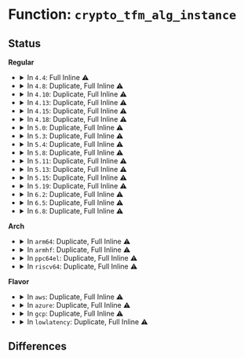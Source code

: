 # Function: <code>crypto_tfm_alg_instance</code>

## Status
<b>Regular</b>
<ul>
<li>
<details>
<summary>In <code>4.4</code>: Full Inline ⚠️</summary>

**Collision:** Unique Static

**Inline:** Full

**Transformation:** False

**Instances:**

```
In crypto/aead.c (ffffffff8139f0d8)
Location: include/crypto/algapi.h:218
Inline: True
Inline callers:
  - crypto/aead.c:aead_init_geniv
```
</details>
</li>
<li>
<details>
<summary>In <code>4.8</code>: Duplicate, Full Inline ⚠️</summary>

**Collision:** Static Duplication

**Inline:** Full

**Transformation:** False

**Instances:**

```
In crypto/aead.c (ffffffff813dbe78)
Location: include/crypto/algapi.h:294
Inline: True
Inline callers:
  - crypto/aead.c:aead_init_geniv
```
```
In crypto/rsa-pkcs1pad.c (0)
Location: include/crypto/algapi.h:294
Inline: True
```
</details>
</li>
<li>
<details>
<summary>In <code>4.10</code>: Duplicate, Full Inline ⚠️</summary>

**Collision:** Static Duplication

**Inline:** Full

**Transformation:** False

**Instances:**

```
In crypto/aead.c (ffffffff813f3758)
Location: include/crypto/algapi.h:224
Inline: True
Inline callers:
  - crypto/aead.c:aead_init_geniv
```
```
In crypto/rsa-pkcs1pad.c (0)
Location: include/crypto/algapi.h:224
Inline: True
```
</details>
</li>
<li>
<details>
<summary>In <code>4.13</code>: Duplicate, Full Inline ⚠️</summary>

**Collision:** Static Duplication

**Inline:** Full

**Transformation:** False

**Instances:**

```
In crypto/aead.c (ffffffff813ffa78)
Location: include/crypto/algapi.h:240
Inline: True
Inline callers:
  - crypto/aead.c:aead_init_geniv
```
```
In crypto/rsa-pkcs1pad.c (0)
Location: include/crypto/algapi.h:240
Inline: True
```
</details>
</li>
<li>
<details>
<summary>In <code>4.15</code>: Duplicate, Full Inline ⚠️</summary>

**Collision:** Static Duplication

**Inline:** Full

**Transformation:** False

**Instances:**

```
In crypto/aead.c (ffffffff81428068)
Location: include/crypto/algapi.h:259
Inline: True
Inline callers:
  - crypto/aead.c:aead_init_geniv
```
```
In crypto/rsa-pkcs1pad.c (0)
Location: include/crypto/algapi.h:259
Inline: True
```
```
In crypto/gcm.c (ffffffff81438cc5)
Location: include/crypto/algapi.h:259
Inline: True
Inline callers:
  - crypto/gcm.c:crypto_gcm_init_tfm
```
</details>
</li>
<li>
<details>
<summary>In <code>4.18</code>: Duplicate, Full Inline ⚠️</summary>

**Collision:** Static Duplication

**Inline:** Full

**Transformation:** False

**Instances:**

```
In crypto/aead.c (ffffffff8145ae95)
Location: include/crypto/algapi.h:266
Inline: True
Inline callers:
  - crypto/aead.c:aead_init_geniv
```
```
In crypto/rsa-pkcs1pad.c (ffffffff814615c5)
Location: include/crypto/algapi.h:266
Inline: True
Inline callers:
  - crypto/rsa-pkcs1pad.c:pkcs1pad_init_tfm
  - crypto/rsa-pkcs1pad.c:pkcs1pad_verify_complete
  - crypto/rsa-pkcs1pad.c:pkcs1pad_sign
```
```
In crypto/gcm.c (ffffffff8146b4f5)
Location: include/crypto/algapi.h:266
Inline: True
Inline callers:
  - crypto/gcm.c:crypto_rfc4543_init_tfm
  - crypto/gcm.c:crypto_rfc4106_init_tfm
  - crypto/gcm.c:crypto_gcm_init_tfm
```
</details>
</li>
<li>
<details>
<summary>In <code>5.0</code>: Duplicate, Full Inline ⚠️</summary>

**Collision:** Static Duplication

**Inline:** Full

**Transformation:** False

**Instances:**

```
In crypto/aead.c (ffffffff81478df5)
Location: include/crypto/algapi.h:268
Inline: True
Inline callers:
  - crypto/aead.c:aead_init_geniv
```
```
In crypto/rsa-pkcs1pad.c (ffffffff8147f225)
Location: include/crypto/algapi.h:268
Inline: True
Inline callers:
  - crypto/rsa-pkcs1pad.c:pkcs1pad_init_tfm
  - crypto/rsa-pkcs1pad.c:pkcs1pad_verify_complete
  - crypto/rsa-pkcs1pad.c:pkcs1pad_sign
```
```
In crypto/gcm.c (ffffffff81488b75)
Location: include/crypto/algapi.h:268
Inline: True
Inline callers:
  - crypto/gcm.c:crypto_rfc4543_init_tfm
  - crypto/gcm.c:crypto_rfc4106_init_tfm
  - crypto/gcm.c:crypto_gcm_init_tfm
```
</details>
</li>
<li>
<details>
<summary>In <code>5.3</code>: Duplicate, Full Inline ⚠️</summary>

**Collision:** Static Duplication

**Inline:** Full

**Transformation:** False

**Instances:**

```
In crypto/aead.c (ffffffff814a6d15)
Location: include/crypto/algapi.h:262
Inline: True
Inline callers:
  - crypto/aead.c:aead_init_geniv
```
```
In crypto/rsa-pkcs1pad.c (ffffffff814ad3a5)
Location: include/crypto/algapi.h:262
Inline: True
Inline callers:
  - crypto/rsa-pkcs1pad.c:pkcs1pad_init_tfm
  - crypto/rsa-pkcs1pad.c:pkcs1pad_verify_complete
  - crypto/rsa-pkcs1pad.c:pkcs1pad_sign
```
```
In crypto/gcm.c (ffffffff814b65d5)
Location: include/crypto/algapi.h:262
Inline: True
Inline callers:
  - crypto/gcm.c:crypto_rfc4543_init_tfm
  - crypto/gcm.c:crypto_rfc4106_init_tfm
  - crypto/gcm.c:crypto_gcm_init_tfm
```
</details>
</li>
<li>
<details>
<summary>In <code>5.4</code>: Duplicate, Full Inline ⚠️</summary>

**Collision:** Static Duplication

**Inline:** Full

**Transformation:** False

**Instances:**

```
In crypto/aead.c (ffffffff814c1985)
Location: include/crypto/algapi.h:262
Inline: True
Inline callers:
  - crypto/aead.c:aead_init_geniv
```
```
In crypto/rsa-pkcs1pad.c (ffffffff814c8055)
Location: include/crypto/algapi.h:262
Inline: True
Inline callers:
  - crypto/rsa-pkcs1pad.c:pkcs1pad_init_tfm
  - crypto/rsa-pkcs1pad.c:pkcs1pad_verify_complete
  - crypto/rsa-pkcs1pad.c:pkcs1pad_sign
```
```
In crypto/gcm.c (ffffffff814cf7f5)
Location: include/crypto/algapi.h:262
Inline: True
Inline callers:
  - crypto/gcm.c:crypto_rfc4543_init_tfm
  - crypto/gcm.c:crypto_rfc4106_init_tfm
  - crypto/gcm.c:crypto_gcm_init_tfm
```
</details>
</li>
<li>
<details>
<summary>In <code>5.8</code>: Duplicate, Full Inline ⚠️</summary>

**Collision:** Static Duplication

**Inline:** Full

**Transformation:** False

**Instances:**

```
In crypto/geniv.c (ffffffff815222c5)
Location: include/crypto/algapi.h:181
Inline: True
Inline callers:
  - crypto/geniv.c:aead_init_geniv
```
```
In crypto/rsa-pkcs1pad.c (ffffffff81527625)
Location: include/crypto/algapi.h:181
Inline: True
Inline callers:
  - crypto/rsa-pkcs1pad.c:pkcs1pad_init_tfm
  - crypto/rsa-pkcs1pad.c:pkcs1pad_verify_complete
  - crypto/rsa-pkcs1pad.c:pkcs1pad_sign
```
```
In crypto/hmac.c (ffffffff81529725)
Location: include/crypto/algapi.h:181
Inline: True
Inline callers:
  - crypto/hmac.c:hmac_init_tfm
```
```
In crypto/gcm.c (ffffffff8152e9f5)
Location: include/crypto/algapi.h:181
Inline: True
Inline callers:
  - crypto/gcm.c:crypto_rfc4543_init_tfm
  - crypto/gcm.c:crypto_rfc4106_init_tfm
  - crypto/gcm.c:crypto_gcm_init_tfm
```
</details>
</li>
<li>
<details>
<summary>In <code>5.11</code>: Duplicate, Full Inline ⚠️</summary>

**Collision:** Static Duplication

**Inline:** Full

**Transformation:** False

**Instances:**

```
In crypto/geniv.c (ffffffff8153f1a5)
Location: include/crypto/algapi.h:181
Inline: True
Inline callers:
  - crypto/geniv.c:aead_init_geniv
```
```
In crypto/rsa-pkcs1pad.c (ffffffff81544595)
Location: include/crypto/algapi.h:181
Inline: True
Inline callers:
  - crypto/rsa-pkcs1pad.c:pkcs1pad_init_tfm
  - crypto/rsa-pkcs1pad.c:pkcs1pad_verify_complete
  - crypto/rsa-pkcs1pad.c:pkcs1pad_sign
```
```
In crypto/hmac.c (ffffffff815466d5)
Location: include/crypto/algapi.h:181
Inline: True
Inline callers:
  - crypto/hmac.c:hmac_init_tfm
```
```
In crypto/gcm.c (ffffffff8154b975)
Location: include/crypto/algapi.h:181
Inline: True
Inline callers:
  - crypto/gcm.c:crypto_rfc4543_init_tfm
  - crypto/gcm.c:crypto_rfc4106_init_tfm
  - crypto/gcm.c:crypto_gcm_init_tfm
```
</details>
</li>
<li>
<details>
<summary>In <code>5.13</code>: Duplicate, Full Inline ⚠️</summary>

**Collision:** Static Duplication

**Inline:** Full

**Transformation:** False

**Instances:**

```
In crypto/geniv.c (ffffffff81547825)
Location: include/crypto/algapi.h:181
Inline: True
Inline callers:
  - crypto/geniv.c:aead_init_geniv
```
```
In crypto/rsa-pkcs1pad.c (ffffffff8154cc15)
Location: include/crypto/algapi.h:181
Inline: True
Inline callers:
  - crypto/rsa-pkcs1pad.c:pkcs1pad_init_tfm
  - crypto/rsa-pkcs1pad.c:pkcs1pad_verify_complete
  - crypto/rsa-pkcs1pad.c:pkcs1pad_sign
```
```
In crypto/hmac.c (ffffffff8154ed95)
Location: include/crypto/algapi.h:181
Inline: True
Inline callers:
  - crypto/hmac.c:hmac_init_tfm
```
```
In crypto/gcm.c (ffffffff81553f75)
Location: include/crypto/algapi.h:181
Inline: True
Inline callers:
  - crypto/gcm.c:crypto_rfc4543_init_tfm
  - crypto/gcm.c:crypto_rfc4106_init_tfm
  - crypto/gcm.c:crypto_gcm_init_tfm
```
</details>
</li>
<li>
<details>
<summary>In <code>5.15</code>: Duplicate, Full Inline ⚠️</summary>

**Collision:** Static Duplication

**Inline:** Full

**Transformation:** False

**Instances:**

```
In crypto/geniv.c (ffffffff815a8005)
Location: include/crypto/algapi.h:189
Inline: True
Inline callers:
  - crypto/geniv.c:aead_init_geniv
```
```
In crypto/rsa-pkcs1pad.c (ffffffff815ad3f5)
Location: include/crypto/algapi.h:189
Inline: True
Inline callers:
  - crypto/rsa-pkcs1pad.c:pkcs1pad_init_tfm
  - crypto/rsa-pkcs1pad.c:pkcs1pad_verify_complete
  - crypto/rsa-pkcs1pad.c:pkcs1pad_sign
```
```
In crypto/hmac.c (ffffffff815af6e5)
Location: include/crypto/algapi.h:189
Inline: True
Inline callers:
  - crypto/hmac.c:hmac_init_tfm
```
```
In crypto/gcm.c (ffffffff815b4fa5)
Location: include/crypto/algapi.h:189
Inline: True
Inline callers:
  - crypto/gcm.c:crypto_rfc4543_init_tfm
  - crypto/gcm.c:crypto_rfc4106_init_tfm
  - crypto/gcm.c:crypto_gcm_init_tfm
```
</details>
</li>
<li>
<details>
<summary>In <code>5.19</code>: Duplicate, Full Inline ⚠️</summary>

**Collision:** Static Duplication

**Inline:** Full

**Transformation:** False

**Instances:**

```
In crypto/geniv.c (ffffffff8164f3a5)
Location: include/crypto/algapi.h:198
Inline: True
Inline callers:
  - crypto/geniv.c:aead_init_geniv
```
```
In crypto/dh.c (ffffffff8165442f)
Location: include/crypto/algapi.h:198
Inline: True
Inline callers:
  - crypto/dh.c:dh_safe_prime_set_secret
  - crypto/dh.c:dh_safe_prime_init_tfm
```
```
In crypto/rsa-pkcs1pad.c (ffffffff81655865)
Location: include/crypto/algapi.h:198
Inline: True
Inline callers:
  - crypto/rsa-pkcs1pad.c:pkcs1pad_init_tfm
  - crypto/rsa-pkcs1pad.c:pkcs1pad_verify_complete
  - crypto/rsa-pkcs1pad.c:pkcs1pad_sign
```
```
In crypto/hmac.c (ffffffff81657e65)
Location: include/crypto/algapi.h:198
Inline: True
Inline callers:
  - crypto/hmac.c:hmac_init_tfm
```
```
In crypto/gcm.c (ffffffff8165e025)
Location: include/crypto/algapi.h:198
Inline: True
Inline callers:
  - crypto/gcm.c:crypto_rfc4543_init_tfm
  - crypto/gcm.c:crypto_rfc4106_init_tfm
  - crypto/gcm.c:crypto_gcm_init_tfm
```
</details>
</li>
<li>
<details>
<summary>In <code>6.2</code>: Duplicate, Full Inline ⚠️</summary>

**Collision:** Static Duplication

**Inline:** Full

**Transformation:** False

**Instances:**

```
In crypto/geniv.c (ffffffff817089a5)
Location: include/crypto/algapi.h:235
Inline: True
Inline callers:
  - crypto/geniv.c:aead_init_geniv
```
```
In crypto/dh.c (ffffffff8170e40f)
Location: include/crypto/algapi.h:235
Inline: True
Inline callers:
  - crypto/dh.c:dh_safe_prime_set_secret
  - crypto/dh.c:dh_safe_prime_init_tfm
```
```
In crypto/rsa-pkcs1pad.c (ffffffff8170fa25)
Location: include/crypto/algapi.h:235
Inline: True
Inline callers:
  - crypto/rsa-pkcs1pad.c:pkcs1pad_init_tfm
  - crypto/rsa-pkcs1pad.c:pkcs1pad_verify_complete
  - crypto/rsa-pkcs1pad.c:pkcs1pad_sign
```
```
In crypto/hmac.c (ffffffff81712125)
Location: include/crypto/algapi.h:235
Inline: True
Inline callers:
  - crypto/hmac.c:hmac_init_tfm
```
```
In crypto/gcm.c (ffffffff81717975)
Location: include/crypto/algapi.h:235
Inline: True
Inline callers:
  - crypto/gcm.c:crypto_rfc4543_init_tfm
  - crypto/gcm.c:crypto_rfc4106_init_tfm
  - crypto/gcm.c:crypto_gcm_init_tfm
```
</details>
</li>
<li>
<details>
<summary>In <code>6.5</code>: Duplicate, Full Inline ⚠️</summary>

**Collision:** Static Duplication

**Inline:** Full

**Transformation:** False

**Instances:**

```
In crypto/geniv.c (ffffffff81742155)
Location: include/crypto/algapi.h:218
Inline: True
Inline callers:
  - crypto/geniv.c:aead_init_geniv
```
```
In crypto/dh.c (ffffffff81748d50)
Location: include/crypto/algapi.h:218
Inline: True
Inline callers:
  - crypto/dh.c:dh_safe_prime_set_secret
  - crypto/dh.c:dh_safe_prime_init_tfm
```
```
In crypto/rsa-pkcs1pad.c (ffffffff8174a2d5)
Location: include/crypto/algapi.h:218
Inline: True
Inline callers:
  - crypto/rsa-pkcs1pad.c:pkcs1pad_init_tfm
  - crypto/rsa-pkcs1pad.c:pkcs1pad_verify_complete
  - crypto/rsa-pkcs1pad.c:pkcs1pad_sign
```
```
In crypto/hmac.c (ffffffff8174cdf5)
Location: include/crypto/algapi.h:218
Inline: True
Inline callers:
  - crypto/hmac.c:hmac_init_tfm
```
```
In crypto/gcm.c (ffffffff81753355)
Location: include/crypto/algapi.h:218
Inline: True
Inline callers:
  - crypto/gcm.c:crypto_rfc4543_init_tfm
  - crypto/gcm.c:crypto_rfc4106_init_tfm
  - crypto/gcm.c:crypto_gcm_init_tfm
```
</details>
</li>
<li>
<details>
<summary>In <code>6.8</code>: Duplicate, Full Inline ⚠️</summary>

**Collision:** Static Duplication

**Inline:** Full

**Transformation:** False

**Instances:**

```
In crypto/geniv.c (ffffffff81783035)
Location: include/crypto/algapi.h:213
Inline: True
Inline callers:
  - crypto/geniv.c:aead_init_geniv
```
```
In crypto/dh.c (ffffffff8178abf0)
Location: include/crypto/algapi.h:213
Inline: True
Inline callers:
  - crypto/dh.c:dh_safe_prime_set_secret
  - crypto/dh.c:dh_safe_prime_init_tfm
```
```
In crypto/rsa-pkcs1pad.c (ffffffff8178c175)
Location: include/crypto/algapi.h:213
Inline: True
Inline callers:
  - crypto/rsa-pkcs1pad.c:pkcs1pad_init_tfm
  - crypto/rsa-pkcs1pad.c:pkcs1pad_verify_complete
  - crypto/rsa-pkcs1pad.c:pkcs1pad_sign
```
```
In crypto/hmac.c (ffffffff8178e5c5)
Location: include/crypto/algapi.h:213
Inline: True
Inline callers:
  - crypto/hmac.c:hmac_init_tfm
```
```
In crypto/gcm.c (ffffffff81795225)
Location: include/crypto/algapi.h:213
Inline: True
Inline callers:
  - crypto/gcm.c:crypto_rfc4543_init_tfm
  - crypto/gcm.c:crypto_rfc4106_init_tfm
  - crypto/gcm.c:crypto_gcm_init_tfm
```
</details>
</li>
</ul>
<b>Arch</b>
<ul>
<li>
<details>
<summary>In <code>arm64</code>: Duplicate, Full Inline ⚠️</summary>

**Collision:** Static Duplication

**Inline:** Full

**Transformation:** False

**Instances:**

```
In crypto/aead.c (ffff8000105bc090)
Location: include/crypto/algapi.h:262
Inline: True
Inline callers:
  - crypto/aead.c:aead_init_geniv
```
```
In crypto/rsa-pkcs1pad.c (ffff8000105c3aa0)
Location: include/crypto/algapi.h:262
Inline: True
Inline callers:
  - crypto/rsa-pkcs1pad.c:pkcs1pad_init_tfm
  - crypto/rsa-pkcs1pad.c:pkcs1pad_verify_complete
  - crypto/rsa-pkcs1pad.c:pkcs1pad_sign
```
```
In crypto/gcm.c (ffff8000105cb904)
Location: include/crypto/algapi.h:262
Inline: True
Inline callers:
  - crypto/gcm.c:crypto_rfc4543_init_tfm
  - crypto/gcm.c:crypto_rfc4106_init_tfm
  - crypto/gcm.c:crypto_gcm_init_tfm
```
</details>
</li>
<li>
<details>
<summary>In <code>armhf</code>: Duplicate, Full Inline ⚠️</summary>

**Collision:** Static Duplication

**Inline:** Full

**Transformation:** False

**Instances:**

```
In crypto/aead.c (c076a0f0)
Location: include/crypto/algapi.h:262
Inline: True
Inline callers:
  - crypto/aead.c:aead_init_geniv
```
```
In crypto/rsa-pkcs1pad.c (c0770cb8)
Location: include/crypto/algapi.h:262
Inline: True
Inline callers:
  - crypto/rsa-pkcs1pad.c:pkcs1pad_init_tfm
  - crypto/rsa-pkcs1pad.c:pkcs1pad_verify_complete
  - crypto/rsa-pkcs1pad.c:pkcs1pad_sign
```
```
In crypto/gcm.c (c077932c)
Location: include/crypto/algapi.h:262
Inline: True
Inline callers:
  - crypto/gcm.c:crypto_rfc4543_init_tfm
  - crypto/gcm.c:crypto_rfc4106_init_tfm
  - crypto/gcm.c:crypto_gcm_init_tfm
```
</details>
</li>
<li>
<details>
<summary>In <code>ppc64el</code>: Duplicate, Full Inline ⚠️</summary>

**Collision:** Static Duplication

**Inline:** Full

**Transformation:** False

**Instances:**

```
In crypto/aead.c (c0000000007429c8)
Location: include/crypto/algapi.h:262
Inline: True
Inline callers:
  - crypto/aead.c:aead_init_geniv
```
```
In crypto/rsa-pkcs1pad.c (c00000000074c770)
Location: include/crypto/algapi.h:262
Inline: True
Inline callers:
  - crypto/rsa-pkcs1pad.c:pkcs1pad_init_tfm
  - crypto/rsa-pkcs1pad.c:pkcs1pad_verify_complete
  - crypto/rsa-pkcs1pad.c:pkcs1pad_sign
```
```
In crypto/gcm.c (c000000000756a38)
Location: include/crypto/algapi.h:262
Inline: True
Inline callers:
  - crypto/gcm.c:crypto_rfc4543_init_tfm
  - crypto/gcm.c:crypto_rfc4106_init_tfm
  - crypto/gcm.c:crypto_gcm_init_tfm
```
</details>
</li>
<li>
<details>
<summary>In <code>riscv64</code>: Duplicate, Full Inline ⚠️</summary>

**Collision:** Static Duplication

**Inline:** Full

**Transformation:** False

**Instances:**

```
In crypto/aead.c (ffffffe00040181c)
Location: include/crypto/algapi.h:262
Inline: True
Inline callers:
  - crypto/aead.c:aead_init_geniv
```
```
In crypto/rsa-pkcs1pad.c (ffffffe00040820a)
Location: include/crypto/algapi.h:262
Inline: True
Inline callers:
  - crypto/rsa-pkcs1pad.c:pkcs1pad_init_tfm
  - crypto/rsa-pkcs1pad.c:pkcs1pad_verify_complete
  - crypto/rsa-pkcs1pad.c:pkcs1pad_sign
```
```
In crypto/gcm.c (ffffffe00040fc4e)
Location: include/crypto/algapi.h:262
Inline: True
Inline callers:
  - crypto/gcm.c:crypto_rfc4543_init_tfm
  - crypto/gcm.c:crypto_rfc4106_init_tfm
  - crypto/gcm.c:crypto_gcm_init_tfm
```
</details>
</li>
</ul>
<b>Flavor</b>
<ul>
<li>
<details>
<summary>In <code>aws</code>: Duplicate, Full Inline ⚠️</summary>

**Collision:** Static Duplication

**Inline:** Full

**Transformation:** False

**Instances:**

```
In crypto/aead.c (ffffffff814b9f65)
Location: include/crypto/algapi.h:262
Inline: True
Inline callers:
  - crypto/aead.c:aead_init_geniv
```
```
In crypto/rsa-pkcs1pad.c (ffffffff814c0635)
Location: include/crypto/algapi.h:262
Inline: True
Inline callers:
  - crypto/rsa-pkcs1pad.c:pkcs1pad_init_tfm
  - crypto/rsa-pkcs1pad.c:pkcs1pad_verify_complete
  - crypto/rsa-pkcs1pad.c:pkcs1pad_sign
```
```
In crypto/gcm.c (ffffffff814c7dd5)
Location: include/crypto/algapi.h:262
Inline: True
Inline callers:
  - crypto/gcm.c:crypto_rfc4543_init_tfm
  - crypto/gcm.c:crypto_rfc4106_init_tfm
  - crypto/gcm.c:crypto_gcm_init_tfm
```
</details>
</li>
<li>
<details>
<summary>In <code>azure</code>: Duplicate, Full Inline ⚠️</summary>

**Collision:** Static Duplication

**Inline:** Full

**Transformation:** False

**Instances:**

```
In crypto/aead.c (ffffffff814aa985)
Location: include/crypto/algapi.h:262
Inline: True
Inline callers:
  - crypto/aead.c:aead_init_geniv
```
```
In crypto/rsa-pkcs1pad.c (ffffffff814b1055)
Location: include/crypto/algapi.h:262
Inline: True
Inline callers:
  - crypto/rsa-pkcs1pad.c:pkcs1pad_init_tfm
  - crypto/rsa-pkcs1pad.c:pkcs1pad_verify_complete
  - crypto/rsa-pkcs1pad.c:pkcs1pad_sign
```
```
In crypto/gcm.c (ffffffff814b87f5)
Location: include/crypto/algapi.h:262
Inline: True
Inline callers:
  - crypto/gcm.c:crypto_rfc4543_init_tfm
  - crypto/gcm.c:crypto_rfc4106_init_tfm
  - crypto/gcm.c:crypto_gcm_init_tfm
```
</details>
</li>
<li>
<details>
<summary>In <code>gcp</code>: Duplicate, Full Inline ⚠️</summary>

**Collision:** Static Duplication

**Inline:** Full

**Transformation:** False

**Instances:**

```
In crypto/aead.c (ffffffff814b5ff5)
Location: include/crypto/algapi.h:262
Inline: True
Inline callers:
  - crypto/aead.c:aead_init_geniv
```
```
In crypto/rsa-pkcs1pad.c (ffffffff814bc6c5)
Location: include/crypto/algapi.h:262
Inline: True
Inline callers:
  - crypto/rsa-pkcs1pad.c:pkcs1pad_init_tfm
  - crypto/rsa-pkcs1pad.c:pkcs1pad_verify_complete
  - crypto/rsa-pkcs1pad.c:pkcs1pad_sign
```
```
In crypto/gcm.c (ffffffff814c3e65)
Location: include/crypto/algapi.h:262
Inline: True
Inline callers:
  - crypto/gcm.c:crypto_rfc4543_init_tfm
  - crypto/gcm.c:crypto_rfc4106_init_tfm
  - crypto/gcm.c:crypto_gcm_init_tfm
```
</details>
</li>
<li>
<details>
<summary>In <code>lowlatency</code>: Duplicate, Full Inline ⚠️</summary>

**Collision:** Static Duplication

**Inline:** Full

**Transformation:** False

**Instances:**

```
In crypto/aead.c (ffffffff814cea95)
Location: include/crypto/algapi.h:262
Inline: True
Inline callers:
  - crypto/aead.c:aead_init_geniv
```
```
In crypto/rsa-pkcs1pad.c (ffffffff814d5195)
Location: include/crypto/algapi.h:262
Inline: True
Inline callers:
  - crypto/rsa-pkcs1pad.c:pkcs1pad_init_tfm
  - crypto/rsa-pkcs1pad.c:pkcs1pad_verify_complete
  - crypto/rsa-pkcs1pad.c:pkcs1pad_sign
```
```
In crypto/gcm.c (ffffffff814dc935)
Location: include/crypto/algapi.h:262
Inline: True
Inline callers:
  - crypto/gcm.c:crypto_rfc4543_init_tfm
  - crypto/gcm.c:crypto_rfc4106_init_tfm
  - crypto/gcm.c:crypto_gcm_init_tfm
```
</details>
</li>
</ul>

## Differences
